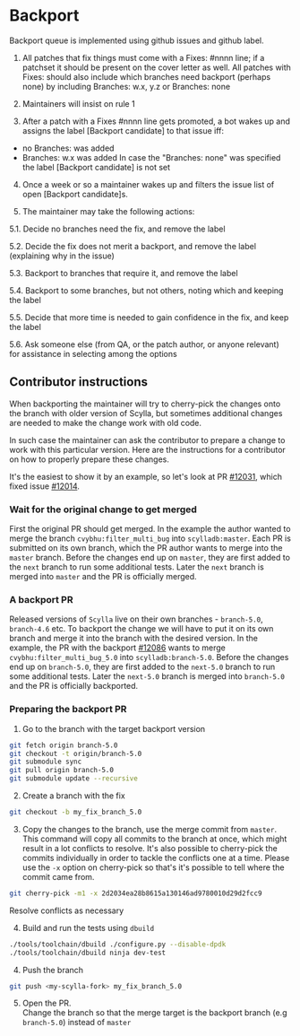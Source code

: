 # Backport

Backport queue is implemented using github issues and github label.

1. All patches that fix things must come with a Fixes: #nnnn line; if a
patchset it should be present on the cover letter as well. All patches
with Fixes: should also include which branches need backport (perhaps
none) by including Branches: w.x, y.z or Branches: none

2. Maintainers will insist on rule 1

3. After a patch with a Fixes #nnnn line gets promoted, a bot wakes up
and assigns the label [Backport candidate] to that issue iff:
- no Branches: was added
- Branches: w.x was added 
In case the "Branches: none" was specified the label [Backport
candidate] is not set

4. Once a week or so a maintainer wakes up and filters the issue list of
open [Backport candidate]s.

5. The maintainer may take the following actions:

5.1. Decide no branches need the fix, and remove the label

5.2. Decide the fix does not merit a backport, and remove the label
(explaining why in the issue)

5.3. Backport to branches that require it, and remove the label

5.4. Backport to some branches, but not others, noting which and keeping
the label

5.5. Decide that more time is needed to gain confidence in the fix, and
keep the label

5.6. Ask someone else (from QA, or the patch author, or anyone relevant)
for assistance in selecting among the options

## Contributor instructions
When backporting the maintainer will try to cherry-pick the changes onto the branch with older version of Scylla,
but sometimes additional changes are needed to make the change work with old code.

In such case the maintainer can ask the contributor to prepare a change to work with this particular version.
Here are the instructions for a contributor on how to properly prepare these changes.

It's the easiest to show it by an example, so let's look at PR [#12031](https://github.com/scylladb/scylladb/pull/12031), which fixed issue [#12014](https://github.com/scylladb/scylladb/issues/12014).

### Wait for the original change to get merged
First the original PR should get merged.
In the example the author wanted to merge the branch `cvybhu:filter_multi_bug` into `scylladb:master`.
Each PR is submitted on its own branch, which the PR author wants to merge into the `master` branch.
Before the changes end up on `master`, they are first added to the `next` branch to run some additional tests. Later the `next` branch is merged into `master` and the PR is officially merged.

### A backport PR
Released versions of `Scylla` live on their own branches - `branch-5.0`, `branch-4.6` etc.
To backport the change we will have to put it on its own branch and merge it into the branch with the desired version.
In the example, the PR with the backport [#12086](https://github.com/scylladb/scylladb/pull/12086) wants to merge `cvybhu:filter_multi_bug_5.0` into `scylladb:branch-5.0`.
Before the changes end up on `branch-5.0`, they are first added to the `next-5.0` branch to run some additional tests. Later the `next-5.0` branch is merged into `branch-5.0` and the PR is officially backported.

### Preparing the backport PR
1. Go to the branch with the target backport version
```bash
git fetch origin branch-5.0
git checkout -t origin/branch-5.0
git submodule sync
git pull origin branch-5.0
git submodule update --recursive
```
2. Create a branch with the fix
```bash
git checkout -b my_fix_branch_5.0
```

3. Copy the changes to the branch, use the merge commit from `master`.  
This command will copy all commits to the branch at once, which might result in a lot conflicts to resolve. It's also possible to cherry-pick the commits individually in order to tackle the conflicts one at a time. Please use the `-x` option on cherry-pick so that's it's possible to tell where the commit came from.
```bash
git cherry-pick -m1 -x 2d2034ea28b8615a130146ad9780010d29d2fcc9
```
Resolve conflicts as necessary

4. Build and run the tests using `dbuild`
```bash
./tools/toolchain/dbuild ./configure.py --disable-dpdk
./tools/toolchain/dbuild ninja dev-test
```

4. Push the branch
```bash
git push <my-scylla-fork> my_fix_branch_5.0
```

5. Open the PR.  
Change the branch so that the merge target is the backport branch (e.g `branch-5.0`) instead of `master`
